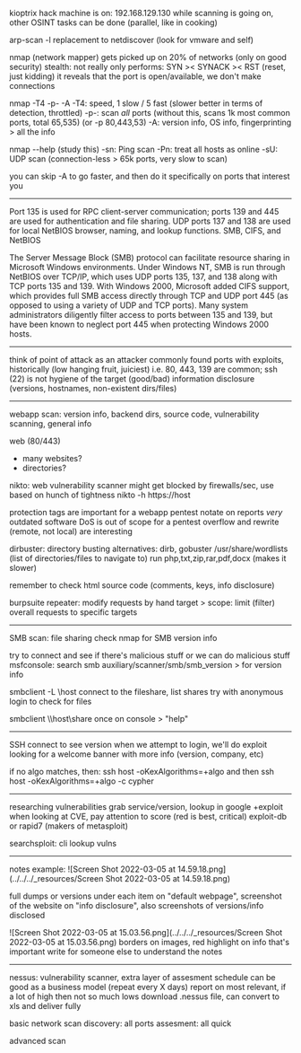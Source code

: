 kioptrix hack machine is on: 192.168.129.130
while scanning is going on, other OSINT tasks can be done (parallel, like in cooking)

arp-scan -l
replacement to netdiscover (look for vmware and self)

nmap (network mapper)
gets picked up on 20% of networks (only on good security) stealth: not really
only performs: SYN >< SYNACK >< RST (reset, just kidding)
it reveals that the port is open/available, we don't make connections

nmap -T4 -p- -A
-T4: speed, 1 slow / 5 fast (slower better in terms of detection, throttled)
-p-: scan _all_ ports (without this, scans 1k most common ports, total 65,535) (or -p 80,443,53)
-A: version info, OS info, fingerprinting > all the info

nmap --help (study this)
-sn: Ping scan
-Pn: treat all hosts as online
-sU: UDP scan (connection-less > 65k ports, very slow to scan)

you can skip -A to go faster, and then do it specifically on ports that interest you

---

Port 135 is used for RPC client-server communication; ports 139 and 445 are used for authentication and file sharing. UDP ports 137 and 138 are used for local NetBIOS browser, naming, and lookup functions.
SMB, CIFS, and NetBIOS

The Server Message Block (SMB) protocol can facilitate resource sharing in Microsoft Windows environments. Under Windows NT, SMB is run through NetBIOS over TCP/IP, which uses UDP ports 135, 137, and 138 along with TCP ports 135 and 139. With Windows 2000, Microsoft added CIFS support, which provides full SMB access directly through TCP and UDP port 445 (as opposed to using a variety of UDP and TCP ports). Many system administrators diligently filter access to ports between 135 and 139, but have been known to neglect port 445 when protecting Windows 2000 hosts.

---

think of point of attack as an attacker
commonly found ports with exploits, historically (low hanging fruit, juiciest)
i.e. 80, 443, 139 are common; ssh (22) is not
hygiene of the target (good/bad)
information disclosure (versions, hostnames, non-existent dirs/files)

---
webapp scan:
version info, backend dirs, source code, vulnerability scanning, general info

web (80/443)
* many websites?
* directories?

nikto: web vulnerability scanner
might get blocked by firewalls/sec, use based on hunch of tightness
nikto -h https://host

protection tags are important for a webapp pentest
notate on reports _very_ outdated software
DoS is out of scope for a pentest
overflow and rewrite (remote, not local) are interesting

dirbuster: directory busting
alternatives: dirb, gobuster
/usr/share/wordlists (list of directories/files to navigate to)
run php,txt,zip,rar,pdf,docx (makes it slower)

remember to check html source code (comments, keys, info disclosure)

burpsuite
repeater: modify requests by hand
target > scope: limit (filter) overall requests to specific targets 

---
SMB scan: file sharing
check nmap for SMB version info

try to connect and see if there's malicious stuff or we can do malicious stuff
msfconsole: search smb
auxiliary/scanner/smb/smb_version > for version info

smbclient -L \\host
connect to the fileshare, list shares
try with anonymous login to check for files

smbclient \\\\host\\share
once on console > "help"

---
SSH
connect to see version
when we attempt to login, we'll do exploit
looking for a welcome banner with more info (version, company, etc)

if no algo matches, then:
ssh host -oKexAlgorithms=+algo
and then
ssh host -oKexAlgorithms=+algo -c cypher

---
researching vulnerabilities
grab service/version, lookup in google +exploit
when looking at CVE, pay attention to score (red is best, critical)
exploit-db or rapid7 (makers of metasploit)

searchsploit: cli lookup vulns

---
notes example:
![Screen Shot 2022-03-05 at 14.59.18.png](../../../_resources/Screen Shot 2022-03-05 at 14.59.18.png)

full dumps or versions under each item
on "default webpage", screenshot of the website
on "info disclosure", also screenshots of versions/info disclosed

![Screen Shot 2022-03-05 at 15.03.56.png](../../../_resources/Screen Shot 2022-03-05 at 15.03.56.png)
borders on images, red highlight on info that's important
write for someone else to understand the notes

---
nessus: vulnerability scanner, extra layer of assesment
schedule can be good as a business model (repeat every X days)
report on most relevant, if a lot of high then not so much lows 
download .nessus file, can convert to xls and deliver fully

basic network scan
discovery: all ports
assesment: all quick

advanced scan
